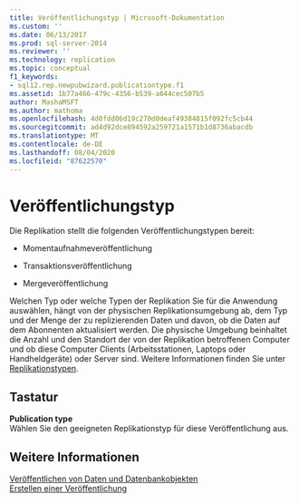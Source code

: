```yaml
---
title: Veröffentlichungstyp | Microsoft-Dokumentation
ms.custom: ''
ms.date: 06/13/2017
ms.prod: sql-server-2014
ms.reviewer: ''
ms.technology: replication
ms.topic: conceptual
f1_keywords:
- sql12.rep.newpubwizard.publicationtype.f1
ms.assetid: 1b77a466-479c-4356-b539-a644cec507b5
author: MashaMSFT
ms.author: mathoma
ms.openlocfilehash: 4d0fdd06d19c270d0deaf49384815f092fc5cb44
ms.sourcegitcommit: ad4d92dce894592a259721a1571b1d8736abacdb
ms.translationtype: MT
ms.contentlocale: de-DE
ms.lasthandoff: 08/04/2020
ms.locfileid: "87622570"
---
```

# <a name="publication-type"></a>Veröffentlichungstyp
  Die Replikation stellt die folgenden Veröffentlichungstypen bereit:  
  
-   Momentaufnahmeveröffentlichung  
  
-   Transaktionsveröffentlichung  
  
-   Mergeveröffentlichung  
  
 Welchen Typ oder welche Typen der Replikation Sie für die Anwendung auswählen, hängt von der physischen Replikationsumgebung ab, dem Typ und der Menge der zu replizierenden Daten und davon, ob die Daten auf dem Abonnenten aktualisiert werden. Die physische Umgebung beinhaltet die Anzahl und den Standort der von der Replikation betroffenen Computer und ob diese Computer Clients (Arbeitsstationen, Laptops oder Handheldgeräte) oder Server sind. Weitere Informationen finden Sie unter [Replikationstypen](types-of-replication.md).  
  
## <a name="options"></a>Tastatur  
 **Publication type**  
 Wählen Sie den geeigneten Replikationstyp für diese Veröffentlichung aus.  
  
## <a name="see-also"></a>Weitere Informationen  
 [Veröffentlichen von Daten und Datenbankobjekten](publish/publish-data-and-database-objects.md)   
 [Erstellen einer Veröffentlichung](publish/create-a-publication.md)  
  
  
